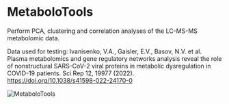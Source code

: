 # MetaboloTools
Perform PCA, clustering and correlation analyses of the LC-MS-MS metabolomic data.

Data used for testing:
Ivanisenko, V.A., Gaisler, E.V., Basov, N.V. et al. Plasma metabolomics and gene regulatory networks analysis reveal the role of nonstructural SARS-CoV-2 viral proteins in metabolic dysregulation in COVID-19 patients. Sci Rep 12, 19977 (2022). 
https://doi.org/10.1038/s41598-022-24170-0

![MetaboloTools](https://github.com/user-attachments/assets/ef9dd7de-b832-41a1-8a2c-7712917b2f3a)
